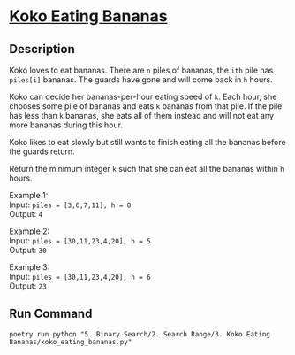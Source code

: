 # [Koko Eating Bananas](https://leetcode.com/problems/koko-eating-bananas/)

## Description
Koko loves to eat bananas. There are `n` piles of bananas, the `ith` pile has `piles[i]` bananas. The guards have gone and will come back in `h` hours.

Koko can decide her bananas-per-hour eating speed of `k`. Each hour, she chooses some pile of bananas and eats `k` bananas from that pile. If the pile has less than `k` bananas, she eats all of them instead and will not eat any more bananas during this hour.

Koko likes to eat slowly but still wants to finish eating all the bananas before the guards return.

Return the minimum integer `k` such that she can eat all the bananas within `h` hours.

Example 1:\
Input: `piles = [3,6,7,11], h = 8`\
Output: `4`

Example 2:\
Input: `piles = [30,11,23,4,20], h = 5`\
Output: `30`

Example 3:\
Input: `piles = [30,11,23,4,20], h = 6`\
Output: `23`

## Run Command
`poetry run python "5. Binary Search/2. Search Range/3. Koko Eating Bananas/koko_eating_bananas.py"`